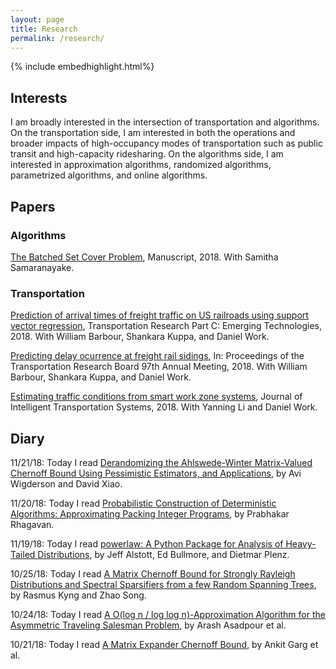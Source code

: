 ```yaml
---
layout: page
title: Research
permalink: /research/
---
```


{% include embedhighlight.html%}

## Interests

I am broadly interested in the intersection of transportation and algorithms. On the transportation side, I am interested in both the operations and broader impacts of high-occupancy modes of transportation such as public transit and high-capacity ridesharing. On the algorithms side, I am interested in approximation algorithms, randomized algorithms, parametrized algorithms, and online algorithms.

## Papers

### Algorithms
<a href="https://arxiv.org/abs/1811.10767">The Batched Set Cover Problem</a>, Manuscript, 2018. With Samitha Samaranayake.

### Transportation

<a href="https://www.sciencedirect.com/science/article/pii/S0968090X18307101">Prediction of arrival times of freight traffic on US railroads using support vector regression</a>, Transportation Research Part C: Emerging Technologies, 2018. With William Barbour, Shankara Kuppa, and Daniel Work.

<a href="https://trid.trb.org/view/1496714">Predicting delay ocurrence at freight rail sidings</a>, In: Proceedings of the Transportation Research Board 97th Annual Meeting, 2018. With William Barbour, Shankara Kuppa, and Daniel Work.

<a href="https://www.tandfonline.com/doi/abs/10.1080/15472450.2018.1438274">Estimating traffic conditions from smart work zone systems</a>, Journal of Intelligent Transportation Systems, 2018. With Yanning Li and Daniel Work.

## Diary
11/21/18: Today I read <a href="http://theoryofcomputing.org/articles/v004a003/">Derandomizing the Ahlswede-Winter Matrix-Valued Chernoff Bound Using Pessimistic Estimators, and Applications</a>, by Avi Wigderson and David Xiao.

11/20/18: Today I read <a href="https://www.sciencedirect.com/science/article/pii/0022000088900037">Probabilistic Construction of Deterministic Algorithms: Approximating Packing Integer Programs</a>, by Prabhakar Rhagavan.

11/19/18: Today I read <a href="https://journals.plos.org/plosone/article?id=10.1371/journal.pone.0085777">powerlaw: A Python Package for Analysis of Heavy-Tailed Distributions</a>, by Jeff Alstott, Ed Bullmore, and Dietmar Plenz.

10/25/18: Today I read <a href="https://arxiv.org/pdf/1810.08345.pdf">A Matrix Chernoff Bound for Strongly Rayleigh Distributions and Spectral Sparsifiers from a few Random Spanning Trees</a>, by Rasmus Kyng and Zhao Song.

10/24/18: Today I read <a href="https://pubsonline.informs.org/doi/pdf/10.1287/opre.2017.1603">A O(log n / log log n)-Approximation Algorithm for the Asymmetric Traveling Salesman Problem</a>, by Arash Asadpour et al.

10/21/18: Today I read <a href="https://arxiv.org/pdf/1704.03864.pdf">A Matrix Expander Chernoff Bound</a>, by Ankit Garg et al.
